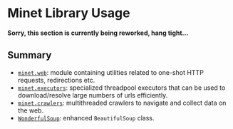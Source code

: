 # Minet Library Usage

**Sorry, this section is currently being reworked, hang tight...**

<!-- TODO: `minet.extract`, `minet.fs` -->

## Summary

* [`minet.web`](./web.md): module containing utilities related to one-shot HTTP requests, redirections etc.
* [`minet.executors`](./executors.md): specialized threadpool executors that can be used to download/resolve large numbers of urls efficiently.
* [`minet.crawlers`](./crawlers.md): multithreaded crawlers to navigate and collect data on the web.
* [`WonderfulSoup`](./soup.md): enhanced `BeautifulSoup` class.
